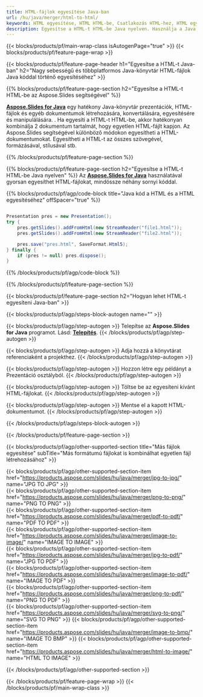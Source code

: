 ```yaml
---
title: HTML-fájlok egyesítése Java-ban
url: /hu/java/merger/html-to-html/
keywords: HTML egyesítése, HTML HTML-be, Csatlakozás HTML-hez, HTML egyesítése, Java API, Java Library
description: Egyesítse a HTML-t HTML-be Java nyelven. Használja a Java könyvtár API-t a HTML-fájlok kombinálásához
---
```


{{< blocks/products/pf/main-wrap-class isAutogenPage="true" >}}
{{< blocks/products/pf/feature-page-wrap >}}

{{< blocks/products/pf/feature-page-header h1="Egyesítse a HTML-t Java-ban" h2="Nagy sebességű és többplatformos Java-könyvtár HTML-fájlok Java kóddal történő egyesítéséhez" >}}

{{% blocks/products/pf/feature-page-section h2="Egyesítse a HTML-t HTML-be az Aspose.Slides segítségével" %}}

[**Aspose.Slides for Java**](https://products.aspose.com/slides/hu/java/) egy hatékony Java-könyvtár prezentációk, HTML-fájlok és egyéb dokumentumok létrehozására, konvertálására, egyesítésére és manipulálására. . Ha egyesíti a HTML-t HTML-be, akkor hatékonyan kombinálja 2 dokumentum tartalmát, hogy egyetlen HTML-fájlt kapjon. Az Aspose.Slides segítségével különböző módokon egyesítheti a HTML-dokumentumokat. Egyesítheti a HTML-t az összes szövegével, formázásával, stílusával stb.

{{% /blocks/products/pf/feature-page-section %}}




{{% blocks/products/pf/feature-page-section  h2="Egyesítse a HTML-t HTML-be Java nyelven" %}}
Az [**Aspose.Slides for Java**](https://products.aspose.com/slides/hu/java/) használatával gyorsan egyesíthet HTML-fájlokat, mindössze néhány sornyi kóddal.

{{% blocks/products/pf/agp/code-block title="Java kód a HTML és a HTML egyesítéséhez" offSpacer="true" %}}
```java

Presentation pres = new Presentation();
try {
    pres.getSlides().addFromHtml(new StreamReader("file1.html"));
    pres.getSlides().addFromHtml(new StreamReader("file2.html"));

    pres.save("pres.html", SaveFormat.Html5);
} finally {
    if (pres != null) pres.dispose();
}
```
{{% /blocks/products/pf/agp/code-block %}}

{{% /blocks/products/pf/feature-page-section %}}




{{< blocks/products/pf/feature-page-section  h2="Hogyan lehet HTML-t egyesíteni Java-ban" >}}


{{< blocks/products/pf/agp/steps-block-autogen name="" >}}


{{< blocks/products/pf/agp/step-autogen >}}
Telepítse az **Aspose.Slides for Java** programot. Lásd: [**Telepítés**](https://docs.aspose.com/slides/java/installation/).
{{< /blocks/products/pf/agp/step-autogen >}}

{{< blocks/products/pf/agp/step-autogen >}}
Adja hozzá a könyvtárat referenciaként a projekthez.
{{< /blocks/products/pf/agp/step-autogen >}}

{{< blocks/products/pf/agp/step-autogen >}}
Hozzon létre egy példányt a Prezentáció osztályból.
{{< /blocks/products/pf/agp/step-autogen >}}

{{< blocks/products/pf/agp/step-autogen >}}
Töltse be az egyesíteni kívánt HTML-fájlokat.
{{< /blocks/products/pf/agp/step-autogen >}}

{{< blocks/products/pf/agp/step-autogen >}}
Mentse el a kapott HTML-dokumentumot.
{{< /blocks/products/pf/agp/step-autogen >}}


{{< /blocks/products/pf/agp/steps-block-autogen >}}


{{< /blocks/products/pf/feature-page-section >}}




{{< blocks/products/pf/agp/other-supported-section title="Más fájlok egyesítése" subTitle="Más formátumú fájlokat is kombinálhat egyetlen fájl létrehozásához" >}}

{{< blocks/products/pf/agp/other-supported-section-item href="https://products.aspose.com/slides/hu/java/merger/jpg-to-jpg/" name="JPG TO JPG" >}}  
{{< blocks/products/pf/agp/other-supported-section-item href="https://products.aspose.com/slides/hu/java/merger/png-to-png/" name="PNG TO PNG" >}}  
{{< blocks/products/pf/agp/other-supported-section-item href="https://products.aspose.com/slides/hu/java/merger/pdf-to-pdf/" name="PDF TO PDF" >}}  
{{< blocks/products/pf/agp/other-supported-section-item href="https://products.aspose.com/slides/hu/java/merger/image-to-image/" name="IMAGE TO IMAGE" >}}  
{{< blocks/products/pf/agp/other-supported-section-item href="https://products.aspose.com/slides/hu/java/merger/jpg-to-pdf/" name="JPG TO PDF" >}}  
{{< blocks/products/pf/agp/other-supported-section-item href="https://products.aspose.com/slides/hu/java/merger/image-to-pdf/" name="IMAGE TO PDF" >}}  
{{< blocks/products/pf/agp/other-supported-section-item href="https://products.aspose.com/slides/hu/java/merger/png-to-pdf/" name="PNG TO PDF" >}}  
{{< blocks/products/pf/agp/other-supported-section-item href="https://products.aspose.com/slides/hu/java/merger/svg-to-png/" name="SVG TO PNG" >}} 
{{< blocks/products/pf/agp/other-supported-section-item href="https://products.aspose.com/slides/hu/java/merger/image-to-bmp/" name="IMAGE TO BMP" >}} 
{{< blocks/products/pf/agp/other-supported-section-item href="https://products.aspose.com/slides/hu/java/merger/html-to-image/" name="HTML TO IMAGE" >}}  
  


{{< /blocks/products/pf/agp/other-supported-section >}}

{{< /blocks/products/pf/feature-page-wrap >}}
{{< /blocks/products/pf/main-wrap-class >}}